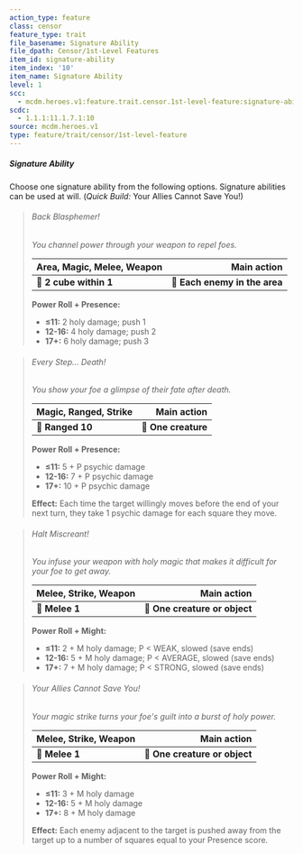 ```yaml
---
action_type: feature
class: censor
feature_type: trait
file_basename: Signature Ability
file_dpath: Censor/1st-Level Features
item_id: signature-ability
item_index: '10'
item_name: Signature Ability
level: 1
scc:
  - mcdm.heroes.v1:feature.trait.censor.1st-level-feature:signature-ability
scdc:
  - 1.1.1:11.1.7.1:10
source: mcdm.heroes.v1
type: feature/trait/censor/1st-level-feature
---
```


##### Signature Ability

Choose one signature ability from the following options. Signature abilities can be used at will. (*Quick Build:* Your Allies Cannot Save You!)

<!-- -->
> ###### Back Blasphemer!
>
> *You channel power through your weapon to repel foes.*
>
> | **Area, Magic, Melee, Weapon** |               **Main action** |
> | ------------------------------ | ----------------------------: |
> | **📏 2 cube within 1**         | **🎯 Each enemy in the area** |
>
> **Power Roll + Presence:**
>
> - **≤11:** 2 holy damage; push 1
> - **12-16:** 4 holy damage; push 2
> - **17+:** 6 holy damage; push 3

<!-- -->
> ###### Every Step... Death!
>
> *You show your foe a glimpse of their fate after death.*
>
> | **Magic, Ranged, Strike** |     **Main action** |
> | ------------------------- | ------------------: |
> | **📏 Ranged 10**          | **🎯 One creature** |
>
> **Power Roll + Presence:**
>
> - **≤11:** 5 + P psychic damage
> - **12-16:** 7 + P psychic damage
> - **17+:** 10 + P psychic damage
>
> **Effect:** Each time the target willingly moves before the end of your next turn, they take 1 psychic damage for each square they move.

<!-- -->
> ###### Halt Miscreant!
>
> *You infuse your weapon with holy magic that makes it difficult for your foe to get away.*
>
> | **Melee, Strike, Weapon** |               **Main action** |
> | ------------------------- | ----------------------------: |
> | **📏 Melee 1**            | **🎯 One creature or object** |
>
> **Power Roll + Might:**
>
> - **≤11:** 2 + M holy damage; P < WEAK, slowed (save ends)
> - **12-16:** 5 + M holy damage; P < AVERAGE, slowed (save ends)
> - **17+:** 7 + M holy damage; P < STRONG, slowed (save ends)

<!-- -->
> ###### Your Allies Cannot Save You!
>
> *Your magic strike turns your foe's guilt into a burst of holy power.*
>
> | **Melee, Strike, Weapon** |               **Main action** |
> | ------------------------- | ----------------------------: |
> | **📏 Melee 1**            | **🎯 One creature or object** |
>
> **Power Roll + Might:**
>
> - **≤11:** 3 + M holy damage
> - **12-16:** 5 + M holy damage
> - **17+:** 8 + M holy damage
>
> **Effect:** Each enemy adjacent to the target is pushed away from the target up to a number of squares equal to your Presence score.
